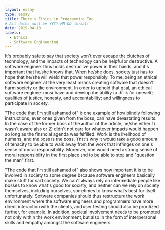 ```yaml
---
layout: essay
type: essay
title: There's Ethics in Programming Too
# All dates must be YYYY-MM-DD format!
date: 2019-04-18
labels:
  - Ethics
  - Software Engineering
---
```


It's probably safe to say that society won't ever escape the clutches of technology, and the impacts of technology can be helpful or destructive. A software engineer thus holds destructive power in their hands, and it's important that he/she knows that. When he/she does, society just has to hope that he/she will wield that power responsibly. To me, being an ethical software engineer at the very least means creating software that doesn't harm society or the environment. In order to uphold that goal, an ethical software engineer must have and develop the ability to think for oneself; qualities of justice, honesty, and accountability; and willingness to participate in society. 

["The code that I'm still ashamed of"](https://medium.freecodecamp.org/the-code-im-still-ashamed-of-e4c021dff55e) is one example of how blindly following instructions, even ones given from the boss, can have devastating results. In the case of the former boss of the author of the article, he/she either 1) wasn't aware also or 2) didn't not care for whatever impacts would happen so long as the financial agenda was fulfilled. Work is the livelihood of humans, and the boss is the boss. That's why it would take a good amount of tenacity to be able to walk away from the work that infringes on one's sense of moral responsibility. Moreover, one would need a strong sense of moral responsibility in the first place and to be able to stop and "question the man" first. 

"The code that I'm still ashamed of" also shows how important it is to be involved in society to some degree because software engineers basically make stuff for said society. We can't always rely on intermediate people like bosses to know what's good for society, and neither can we rely on society themselves, including ourselves, sometimes to know what's best for itself unfortunately. Software companies should thus restructure the work environment where the software engineers and programmers have more direct interaction with the clients, and user testing should also be proritized further, for example. In addition, societal involvement needs to be promoted not only within the work environment, but also in the form of interpersonal skills and empathy amongst the software engineers. 


